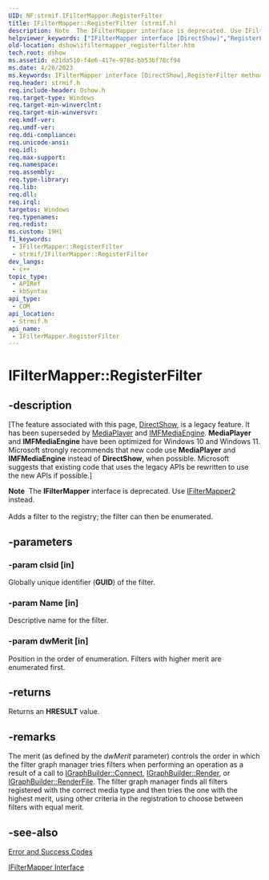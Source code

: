 ```yaml
---
UID: NF:strmif.IFilterMapper.RegisterFilter
title: IFilterMapper::RegisterFilter (strmif.h)
description: Note  The IFilterMapper interface is deprecated. Use IFilterMapper2 instead. Adds a filter to the registry; the filter can then be enumerated.
helpviewer_keywords: ["IFilterMapper interface [DirectShow]","RegisterFilter method","IFilterMapper.RegisterFilter","IFilterMapper::RegisterFilter","IFilterMapperRegisterFilter","RegisterFilter","RegisterFilter method [DirectShow]","RegisterFilter method [DirectShow]","IFilterMapper interface","dshow.ifiltermapper_registerfilter","strmif/IFilterMapper::RegisterFilter"]
old-location: dshow\ifiltermapper_registerfilter.htm
tech.root: dshow
ms.assetid: e21da510-f4e6-417e-978d-bb53bf78cf94
ms.date: 4/26/2023
ms.keywords: IFilterMapper interface [DirectShow],RegisterFilter method, IFilterMapper.RegisterFilter, IFilterMapper::RegisterFilter, IFilterMapperRegisterFilter, RegisterFilter, RegisterFilter method [DirectShow], RegisterFilter method [DirectShow],IFilterMapper interface, dshow.ifiltermapper_registerfilter, strmif/IFilterMapper::RegisterFilter
req.header: strmif.h
req.include-header: Dshow.h
req.target-type: Windows
req.target-min-winverclnt: 
req.target-min-winversvr: 
req.kmdf-ver: 
req.umdf-ver: 
req.ddi-compliance: 
req.unicode-ansi: 
req.idl: 
req.max-support: 
req.namespace: 
req.assembly: 
req.type-library: 
req.lib: 
req.dll: 
req.irql: 
targetos: Windows
req.typenames: 
req.redist: 
ms.custom: 19H1
f1_keywords:
 - IFilterMapper::RegisterFilter
 - strmif/IFilterMapper::RegisterFilter
dev_langs:
 - c++
topic_type:
 - APIRef
 - kbSyntax
api_type:
 - COM
api_location:
 - Strmif.h
api_name:
 - IFilterMapper.RegisterFilter
---
```


# IFilterMapper::RegisterFilter


## -description

\[The feature associated with this page, [DirectShow](/windows/win32/directshow/directshow), is a legacy feature. It has been superseded by [MediaPlayer](/uwp/api/Windows.Media.Playback.MediaPlayer) and [IMFMediaEngine](/windows/win32/api/mfmediaengine/nn-mfmediaengine-imfmediaengine). **MediaPlayer** and **IMFMediaEngine** have been optimized for Windows 10 and Windows 11. Microsoft strongly recommends that new code use **MediaPlayer** and **IMFMediaEngine** instead of **DirectShow**, when possible. Microsoft suggests that existing code that uses the legacy APIs be rewritten to use the new APIs if possible.\]

<div class="alert"><b>Note</b>  The <b>IFilterMapper</b> interface is deprecated. Use <a href="/windows/desktop/api/strmif/nn-strmif-ifiltermapper2">IFilterMapper2</a> instead.</div>
<div> </div>
Adds a filter to the registry; the filter can then be enumerated.

## -parameters

### -param clsid [in]

Globally unique identifier (<b>GUID</b>) of the filter.

### -param Name [in]

Descriptive name for the filter.

### -param dwMerit [in]

Position in the order of enumeration. Filters with higher merit are enumerated first.

## -returns

Returns an <b>HRESULT</b> value.

## -remarks

The merit (as defined by the <i>dwMerit</i> parameter) controls the order in which the filter graph manager tries filters when performing an operation as a result of a call to <a href="/windows/desktop/api/strmif/nf-strmif-igraphbuilder-connect">IGraphBuilder::Connect</a>, <a href="/windows/desktop/api/strmif/nf-strmif-igraphbuilder-render">IGraphBuilder::Render</a>, or <a href="/windows/desktop/api/strmif/nf-strmif-igraphbuilder-renderfile">IGraphBuilder::RenderFile</a>. The filter graph manager finds all filters registered with the correct media type and then tries the one with the highest merit, using other criteria in the registration to choose between filters with equal merit.

## -see-also

<a href="/windows/desktop/DirectShow/error-and-success-codes">Error and Success Codes</a>



<a href="/windows/desktop/api/strmif/nn-strmif-ifiltermapper">IFilterMapper Interface</a>